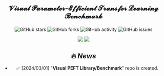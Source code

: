 ## <p align=center>𝓥𝓲𝓼𝓾𝓪𝓵 𝓟𝓪𝓻𝓪𝓶𝓮𝓽𝓮𝓻-𝓔𝓯𝓯𝓲𝓬𝓲𝓮𝓷𝓽 𝓣𝓻𝓪𝓷𝓼𝓯𝓮𝓻 𝓛𝓮𝓪𝓻𝓷𝓲𝓷𝓰 𝓑𝓮𝓷𝓬𝓱𝓶𝓪𝓻𝓴</p>
<div align=center>
<p>
 
 ![GitHub stars](https://img.shields.io/github/stars/synbol/Parameter-Efficient-Transfer-Learning-Benchmark.svg?color=red&style=for-the-badge) 
 ![GitHub forks](https://img.shields.io/github/forks/synbol/Parameter-Efficient-Transfer-Learning-Benchmark.svg?style=for-the-badge) 
 ![GitHub activity](https://img.shields.io/github/last-commit/synbol/Parameter-Efficient-Transfer-Learning-Benchmark?color=yellow&style=for-the-badge) 
 ![GitHub issues](https://img.shields.io/github/issues/synbol/Parameter-Efficient-Transfer-Learning-Benchmark?style=for-the-badge)
 
 <a href=''><img src='https://img.shields.io/badge/Project-Page-Green'></a>
 <a href=''><img src='https://img.shields.io/badge/UPEB-Arxiv-red'></a> 
</p>

## 🔥 <span id="head1"> *News* </span>
* ✅ [2024/03/01] "**Visual PEFT Library/Benchmark**" repo is created.


